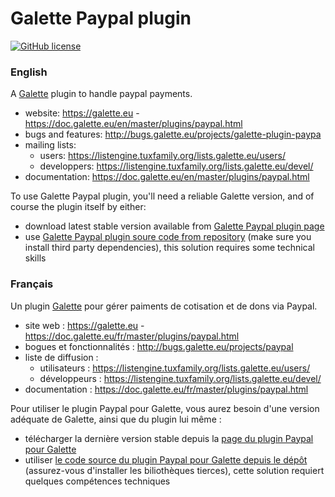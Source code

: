 # Galette Paypal plugin

[![GitHub license](https://img.shields.io/github/license/galette/galette.svg)](https://github.com/galette/plugin-paypal/blob/master/COPYING)

### English

A [Galette](https://galette.eu) plugin to handle paypal payments.

* website: https://galette.eu - https://doc.galette.eu/en/master/plugins/paypal.html
* bugs and features: http://bugs.galette.eu/projects/galette-plugin-paypa
* mailing lists:
  * users: https://listengine.tuxfamily.org/lists.galette.eu/users/
  * developpers: https://listengine.tuxfamily.org/lists.galette.eu/devel/
* documentation: https://doc.galette.eu/en/master/plugins/paypal.html

To use Galette Paypal plugin, you'll need a reliable Galette version, and of course the plugin itself by either:

* download latest stable version available from [Galette Paypal plugin page](https://doc.galette.eu/en/master/plugins/paypal.html)
* use [Galette Paypal plugin soure code from repository](http://doc.galette.eu/en/develop/development/git.html) (make sure you install third party dependencies), this solution requires some technical skills

### Français

Un plugin [Galette](https://galette.eu) pour gérer paiments de cotisation et de dons via Paypal.

* site web : https://galette.eu - https://doc.galette.eu/fr/master/plugins/paypal.html
* bogues et fonctionnalités : http://bugs.galette.eu/projects/paypal
* liste de diffusion :
  * utilisateurs : https://listengine.tuxfamily.org/lists.galette.eu/users/
  * développeurs : https://listengine.tuxfamily.org/lists.galette.eu/devel/
* documentation : https://doc.galette.eu/fr/master/plugins/paypal.html

Pour utiliser le plugin Paypal pour Galette, vous aurez besoin d'une version adéquate de Galette, ainsi que du plugin lui même :

* télécharger la dernière version stable depuis la [page du  plugin Paypal pour Galette](https://doc.galette.eu/en/master/plugins/paypal.html)
* utiliser [le code source du plugin Paypal pour Galette depuis le dépôt](http://doc.galette.eu/en/develop/development/git.html) (assurez-vous d'installer les biliothèques tierces), cette solution requiert quelques compétences techniques
